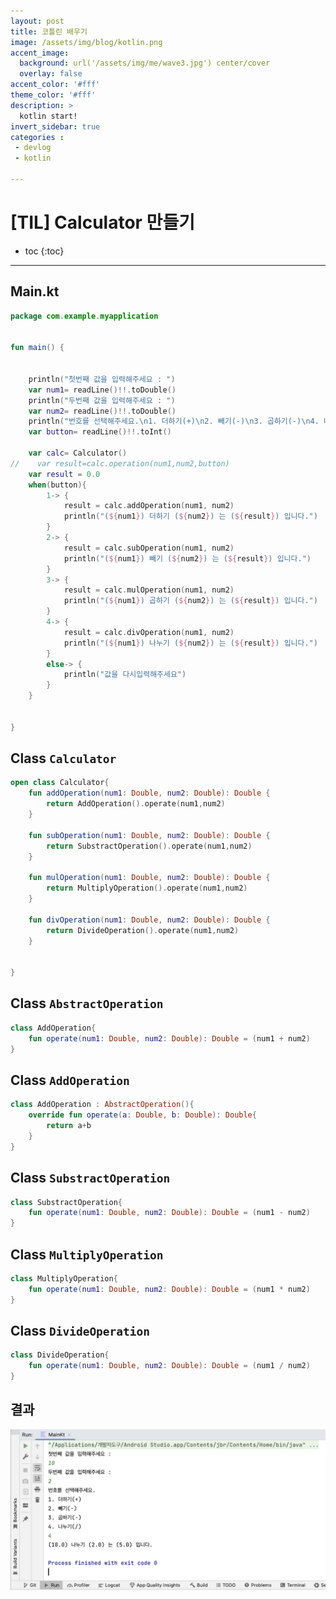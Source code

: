 ```yaml
---
layout: post
title: 코틀린 배우기
image: /assets/img/blog/kotlin.png
accent_image: 
  background: url('/assets/img/me/wave3.jpg') center/cover
  overlay: false
accent_color: '#fff'
theme_color: '#fff'
description: >
  kotlin start!
invert_sidebar: true
categories :
 - devlog	
 - kotlin

---
```


# [TIL] Calculator 만들기



* toc
{:toc}
---





## Main.kt

```kotlin
package com.example.myapplication


fun main() {
    

    println("첫번째 값을 입력해주세요 : ")
    var num1= readLine()!!.toDouble()
    println("두번째 값을 입력해주세요 : ")
    var num2= readLine()!!.toDouble()
    println("번호를 선택해주세요.\n1. 더하기(+)\n2. 빼기(-)\n3. 곱하기(-)\n4. 나누기(/)")
    var button= readLine()!!.toInt()

    var calc= Calculator()
//    var result=calc.operation(num1,num2,button)
    var result = 0.0
    when(button){
        1-> {
            result = calc.addOperation(num1, num2)
            println("(${num1}) 더하기 (${num2}) 는 (${result}) 입니다.")
        }
        2-> {
            result = calc.subOperation(num1, num2)
            println("(${num1}) 빼기 (${num2}) 는 (${result}) 입니다.")
        }
        3-> {
            result = calc.mulOperation(num1, num2)
            println("(${num1}) 곱하기 (${num2}) 는 (${result}) 입니다.")
        }
        4-> {
            result = calc.divOperation(num1, num2)
            println("(${num1}) 나누기 (${num2}) 는 (${result}) 입니다.")
        }
        else-> {
            println("값을 다시입력해주세요")
        }
    }


}
```



## Class `Calculator`

```kotlin
open class Calculator{
    fun addOperation(num1: Double, num2: Double): Double {
        return AddOperation().operate(num1,num2)
    }

    fun subOperation(num1: Double, num2: Double): Double {
        return SubstractOperation().operate(num1,num2)
    }

    fun mulOperation(num1: Double, num2: Double): Double {
        return MultiplyOperation().operate(num1,num2)
    }

    fun divOperation(num1: Double, num2: Double): Double {
        return DivideOperation().operate(num1,num2)
    }

   
}
```



## Class `AbstractOperation`

```kotlin
class AddOperation{
    fun operate(num1: Double, num2: Double): Double = (num1 + num2)
}
```



## Class `AddOperation`

```kotlin
class AddOperation : AbstractOperation(){
    override fun operate(a: Double, b: Double): Double{
        return a+b
    }
}
```



## Class `SubstractOperation`

```kotlin
class SubstractOperation{
    fun operate(num1: Double, num2: Double): Double = (num1 - num2)
}
```



## Class `MultiplyOperation`

```kotlin
class MultiplyOperation{
    fun operate(num1: Double, num2: Double): Double = (num1 * num2)
}
```



## Class `DivideOperation`

```kotlin
class DivideOperation{
    fun operate(num1: Double, num2: Double): Double = (num1 / num2)
}
```



## 결과

![cal_result](../../../assets/img/blog/cal_result.png)

